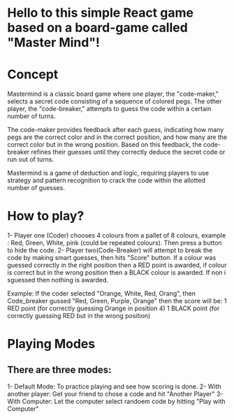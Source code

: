 # Hello to this simple React game based on a board-game called "Master Mind"!

# Concept  
Mastermind is a classic board game where one player, the "code-maker," selects a secret code consisting of a sequence of colored pegs. The other player, the "code-breaker," attempts to guess the code within a certain number of turns.

The code-maker provides feedback after each guess, indicating how many pegs are the correct color and in the correct position, and how many are the correct color but in the wrong position. Based on this feedback, the code-breaker refines their guesses until they correctly deduce the secret code or run out of turns.

Mastermind is a game of deduction and logic, requiring players to use strategy and pattern recognition to crack the code within the allotted number of guesses. 

# How to play?
1- Player one (Coder) chooses 4 colours from a pallet of 8 colours, example : Red, Green, White, pink (could be repeated colours). Then press a button to hide the code.
2- Player two(Code-Breaker) will attempt to break the code by making smart guesses, then hits "Score" button. If a colour was guessed correctly in the right position 
then a RED point is awarded, if colour is correct but in the wrong position then a BLACK colour is awarded. If non i sguessed then nothing is awarded.

Example: If the coder selected "Orange, White, Red, Orang", then Code_breaker gussed "Red, Green, Purple, Orange" then the score will be:
1 RED point (for correctly guessing Orange in position 4)
1 BLACK point (for correctly guessing RED but in the wrong position)

# Playing Modes
## There are three modes:
1- Default Mode: To practice playing and see how scoring is done.
2- With another player: Get your friend to chose a code and hit "Another Player"
3- With Computer: Let the computer select randoem code by hitting "Play with Computer"
